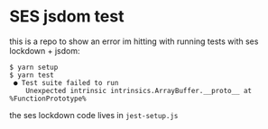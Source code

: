 # SES jsdom test


this is a repo to show an error im hitting with running tests with ses lockdown + jsdom:

```
$ yarn setup
$ yarn test
 ● Test suite failed to run
    Unexpected intrinsic intrinsics.ArrayBuffer.__proto__ at %FunctionPrototype%
```


the ses lockdown code lives in `jest-setup.js`
